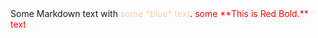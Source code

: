 <div>
Some Markdown text with <span style="color:#ffccaa">some *blue* text</span>.
<span style="color:red">some **This is Red Bold.** text</span>
</div>